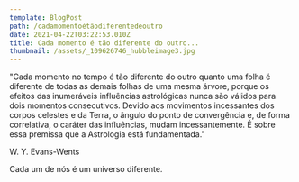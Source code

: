```yaml
---
template: BlogPost
path: /cadamomentoétãodiferentedeoutro
date: 2021-04-22T03:22:53.010Z
title: Cada momento é tão diferente do outro...
thumbnail: /assets/_109626746_hubbleimage3.jpg
---
```

"Cada momento no tempo é tão diferente do outro quanto uma folha é diferente de
todas as demais folhas de uma mesma árvore, porque os efeitos das inumeráveis
influências astrológicas nunca são válidos para dois momentos consecutivos. Devido
aos movimentos incessantes dos corpos celestes e da Terra, o ângulo do ponto de
convergência e, de forma correlativa, o caráter das influências, mudam
incessantemente. É sobre essa premissa que a Astrologia está fundamentada."



W. Y. Evans-Wents



Cada um de nós é um universo diferente.
